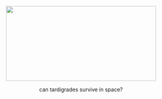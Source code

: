 <p align="center">
<img width="400" height="200" src="https://user-images.githubusercontent.com/159073/182078798-84b8a447-0ac9-4134-a26d-48457b1ef7bc.jpg" />
</p>
<p align="center">
can tardigrades survive in space?
</p>
